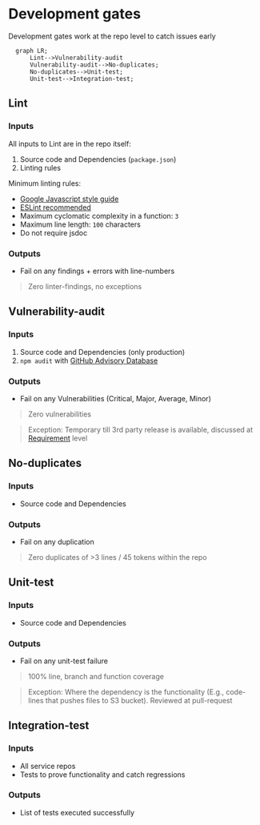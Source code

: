 # Development gates

Development gates work at the repo level to catch issues early

```mermaid
  graph LR;
      Lint-->Vulnerability-audit
      Vulnerability-audit-->No-duplicates;
      No-duplicates-->Unit-test;
      Unit-test-->Integration-test;
```

## Lint

### Inputs

All inputs to Lint are in the repo itself:

1. Source code and Dependencies (`package.json`)
1. Linting rules

Minimum linting rules:

- [Google Javascript style guide](https://www.npmjs.com/package/eslint-config-google)
- [ESLint recommended](https://github.com/eslint/eslint/blob/main/conf/eslint-recommended.js)
- Maximum cyclomatic complexity in a function: `3`
- Maximum line length: `100` characters
- Do not require jsdoc

### Outputs

- Fail on any findings + errors with line-numbers

>Zero linter-findings, no exceptions

## Vulnerability-audit

### Inputs

1. Source code and Dependencies (only production)
1. `npm audit` with [GitHub Advisory Database](https://github.blog/2021-10-07-github-advisory-database-now-powers-npm-audit/)

### Outputs

- Fail on any Vulnerabilities (Critical, Major, Average, Minor)

>Zero vulnerabilities

>Exception: Temporary till 3rd party release is available, discussed at [Requirement](grooming.md#Requirement) level

## No-duplicates

### Inputs

- Source code and Dependencies

### Outputs

- Fail on any duplication

>Zero duplicates of >3 lines / 45 tokens within the repo

## Unit-test

### Inputs

- Source code and Dependencies

### Outputs

- Fail on any unit-test failure

>100% line, branch and function coverage

>Exception: Where the dependency is the functionality (E.g., code-lines that pushes files to S3 bucket). Reviewed at pull-request

## Integration-test

### Inputs

- All service repos
- Tests to prove functionality and catch regressions

### Outputs

- List of tests executed successfully
